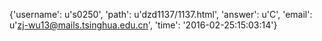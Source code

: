 {'username': u's0250', 'path': u'dzd1137/1137.html', 'answer': u'C', 'email': u'zj-wu13@mails.tsinghua.edu.cn', 'time': '2016-02-25:15:03:14'}
